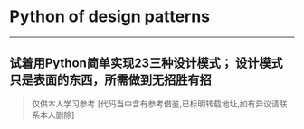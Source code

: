 # Python of design patterns
--- 
试着用Python简单实现23三种设计模式；
设计模式只是表面的东西，所需做到无招胜有招
---
> 仅供本人学习参考
> [代码当中含有参考借鉴,已标明转载地址,如有异议请联系本人删除]
